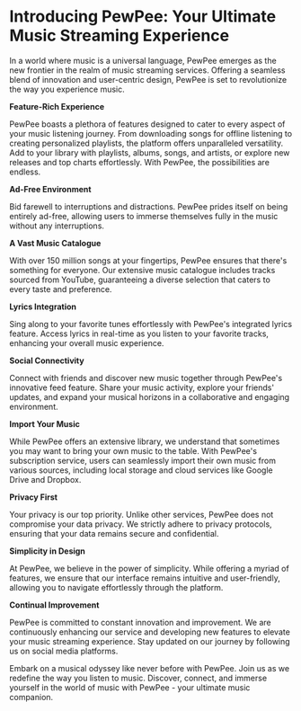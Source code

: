 # Introducing PewPee: Your Ultimate Music Streaming Experience

In a world where music is a universal language, PewPee emerges as the new frontier in the realm of music streaming services. Offering a seamless blend of innovation and user-centric design, PewPee is set to revolutionize the way you experience music.

**Feature-Rich Experience**

PewPee boasts a plethora of features designed to cater to every aspect of your music listening journey. From downloading songs for offline listening to creating personalized playlists, the platform offers unparalleled versatility. Add to your library with playlists, albums, songs, and artists, or explore new releases and top charts effortlessly. With PewPee, the possibilities are endless.

**Ad-Free Environment**

Bid farewell to interruptions and distractions. PewPee prides itself on being entirely ad-free, allowing users to immerse themselves fully in the music without any interruptions.

**A Vast Music Catalogue**

With over 150 million songs at your fingertips, PewPee ensures that there's something for everyone. Our extensive music catalogue includes tracks sourced from YouTube, guaranteeing a diverse selection that caters to every taste and preference.

**Lyrics Integration**

Sing along to your favorite tunes effortlessly with PewPee's integrated lyrics feature. Access lyrics in real-time as you listen to your favorite tracks, enhancing your overall music experience.

**Social Connectivity**

Connect with friends and discover new music together through PewPee's innovative feed feature. Share your music activity, explore your friends' updates, and expand your musical horizons in a collaborative and engaging environment.

**Import Your Music**

While PewPee offers an extensive library, we understand that sometimes you may want to bring your own music to the table. With PewPee's subscription service, users can seamlessly import their own music from various sources, including local storage and cloud services like Google Drive and Dropbox.

**Privacy First**

Your privacy is our top priority. Unlike other services, PewPee does not compromise your data privacy. We strictly adhere to privacy protocols, ensuring that your data remains secure and confidential.

**Simplicity in Design**

At PewPee, we believe in the power of simplicity. While offering a myriad of features, we ensure that our interface remains intuitive and user-friendly, allowing you to navigate effortlessly through the platform.

**Continual Improvement**

PewPee is committed to constant innovation and improvement. We are continuously enhancing our service and developing new features to elevate your music streaming experience. Stay updated on our journey by following us on social media platforms.

Embark on a musical odyssey like never before with PewPee. Join us as we redefine the way you listen to music. Discover, connect, and immerse yourself in the world of music with PewPee - your ultimate music companion.
